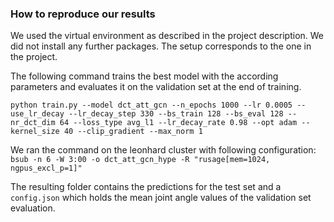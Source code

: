 ### How to reproduce our results
We used the virtual environment as described in the project description. We did not install any further packages. 
The setup corresponds to the one in the project.


The following command trains the best model with the according parameters and evaluates it on the validation set at the end of training. 

```
python train.py --model dct_att_gcn --n_epochs 1000 --lr 0.0005 --use_lr_decay --lr_decay_step 330 --bs_train 128 --bs_eval 128 --nr_dct_dim 64 --loss_type avg_l1 --lr_decay_rate 0.98 --opt adam --kernel_size 40 --clip_gradient --max_norm 1
```

We ran the command on the leonhard cluster with following configuration: `bsub -n 6 -W 3:00 -o dct_att_gcn_hype -R "rusage[mem=1024, ngpus_excl_p=1]"`


The resulting folder contains the predictions for the test set and a `config.json` which holds the mean joint angle values of the validation set evaluation. 
